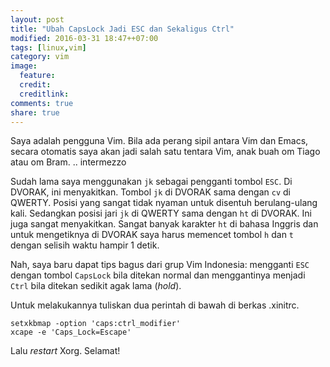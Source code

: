```yaml
---
layout: post
title: "Ubah CapsLock Jadi ESC dan Sekaligus Ctrl"
modified: 2016-03-31 18:47++07:00
tags: [linux,vim]
category: vim
image:
  feature: 
  credit: 
  creditlink: 
comments: true
share: true
---
```


Saya adalah pengguna Vim. Bila ada perang sipil antara Vim dan Emacs, secara otomatis saya akan jadi salah satu tentara Vim, anak buah om Tiago atau om Bram. .. intermezzo

Sudah lama saya menggunakan `jk` sebagai pengganti tombol `ESC`. Di DVORAK, ini menyakitkan. Tombol `jk` di DVORAK sama dengan `cv` di QWERTY. Posisi yang sangat tidak nyaman untuk disentuh berulang-ulang kali. Sedangkan posisi jari `jk` di QWERTY sama dengan `ht` di DVORAK. Ini juga sangat menyakitkan. Sangat banyak karakter `ht` di bahasa Inggris dan untuk mengetiknya di DVORAK saya harus memencet tombol `h` dan `t` dengan selisih waktu hampir 1 detik.

Nah, saya baru dapat tips bagus dari grup Vim Indonesia: mengganti `ESC` dengan tombol `CapsLock` bila ditekan normal dan menggantinya menjadi `Ctrl` bila ditekan sedikit agak lama (*hold*).

Untuk melakukannya tuliskan dua perintah di bawah di berkas .xinitrc.

    setxkbmap -option 'caps:ctrl_modifier'
    xcape -e 'Caps_Lock=Escape'

Lalu *restart* Xorg. Selamat!
